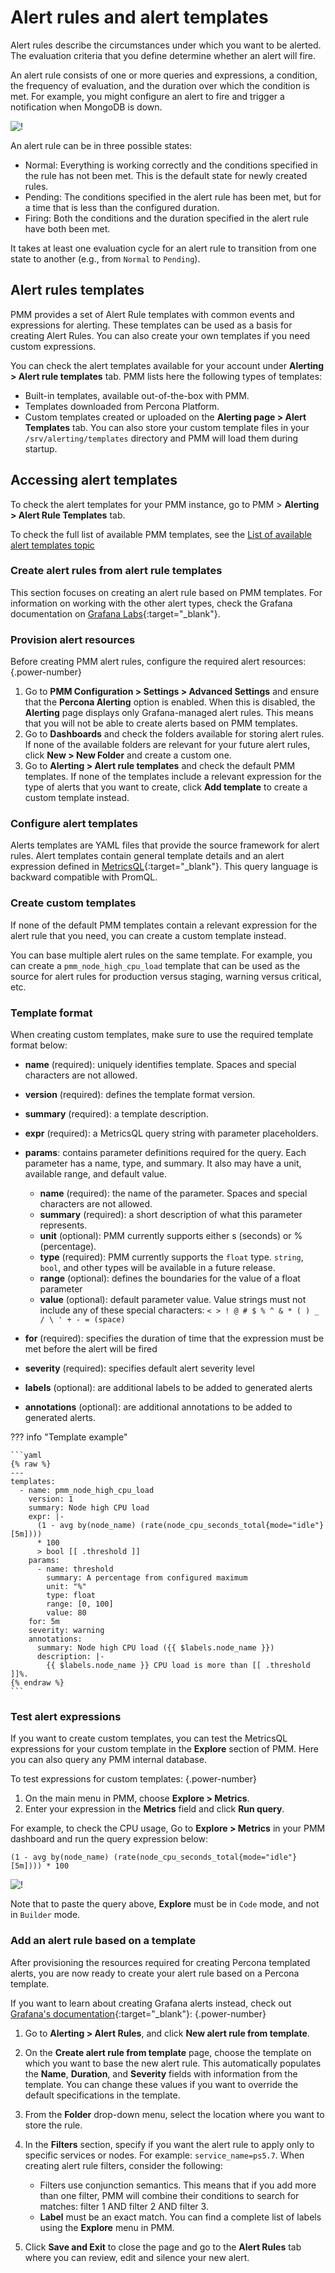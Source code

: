 
# Alert rules and alert templates

Alert rules describe the circumstances under which you want to be alerted. The evaluation criteria that you define determine whether an alert will fire. 

An alert rule consists of one or more queries and expressions, a condition, the frequency of evaluation, and the duration over which the condition is met. For example, you might configure an alert to fire and trigger a notification when MongoDB is down.

![!](../images/alerting-normal-alert-rule.png)

An alert rule can be in three possible states:

- Normal: Everything is working correctly and the conditions specified in the rule has not been met. This is the default state for newly created rules.
- Pending: The conditions specified in the alert rule has been met, but for a time that is less than the configured duration.
- Firing: Both the conditions and the duration specified in the alert rule have both been met.

It takes at least one evaluation cycle for an alert rule to transition from one state to another (e.g., from `Normal` to `Pending`).

## Alert rules templates

PMM provides a set of Alert Rule templates with common events and expressions for alerting. These templates can be used as a basis for creating Alert Rules. You can also create your own templates if you need custom expressions.

You can check the alert templates available for your account under **Alerting > Alert rule templates** tab. PMM lists here the following types of templates:

- Built-in templates, available out-of-the-box with PMM.
- Templates downloaded from Percona Platform.
- Custom templates created or uploaded on the **Alerting page > Alert Templates** tab. You can also store your custom template files in your ``/srv/alerting/templates`` directory and PMM will load them during startup.

## Accessing alert templates

To check the alert templates for your PMM instance, go to PMM > **Alerting > Alert Rule Templates** tab.

To check the full list of available PMM templates, see the [List of available alert templates topic](../alert/templates_list.md)

### Create alert rules from alert rule templates

This section focuses on creating an alert rule based on PMM templates. For information on working with the other alert types, check the Grafana documentation on [Grafana Labs](https://grafana.com/docs/grafana/latest/alerting/){:target="_blank"}.

### Provision alert resources

Before creating PMM alert rules, configure the required alert resources:
{.power-number}

1. Go to **PMM Configuration > Settings > Advanced Settings** and ensure that the **Percona Alerting** option is enabled. When this is disabled, the **Alerting** page displays only Grafana-managed alert rules. This means that you will not be able to create alerts based on PMM templates.
2. Go to **Dashboards** and check the folders available for storing alert rules. If none of the available folders are relevant for your future alert rules, click **New > New Folder** and create a custom one.
3. Go to **Alerting > Alert rule templates** and check the default PMM templates. If none of the templates include a relevant expression for the type of alerts that you want to create, click **Add template** to create a custom template instead.

### Configure alert templates

Alerts templates are YAML files that provide the source framework for alert rules.
Alert templates contain general template details and an alert expression defined in [MetricsQL](https://docs.victoriametrics.com/MetricsQL.html){:target="_blank"}. This query language is backward compatible with PromQL.

### Create custom templates

If none of the default PMM templates contain a relevant expression for the alert rule that you need, you can create a custom template instead.

You can base multiple alert rules on the same template. For example, you can create a `pmm_node_high_cpu_load` template that can be used as the source for alert rules for production versus staging, warning versus critical, etc.

### Template format

When creating custom templates, make sure to use the required template format below:

- **name** (required): uniquely identifies template. Spaces and special characters are not allowed.
- **version** (required): defines the template format version.
- **summary** (required): a template description.
- **expr** (required): a MetricsQL query string with parameter placeholders.
- **params**: contains parameter definitions required for the query. Each parameter has a name, type, and summary. It also may have a unit, available range, and default value.
    - **name** (required): the name of the parameter. Spaces and special characters are not allowed.
    - **summary** (required): a short description of what this parameter represents.
    - **unit** (optional): PMM currently supports either s (seconds) or % (percentage).
    - **type** (required): PMM currently supports the `float` type. `string`, `bool`, and other types will be available in a future release.
    - **range** (optional): defines the boundaries for the value of a  float parameter
   - **value** (optional): default parameter value. Value strings must not include any of these special characters: `< > ! @ # $ % ^ & * ( ) _ / \ ' + - = (space)`
- **for** (required): specifies the duration of time that the expression must be met before the alert will be fired
- **severity** (required): specifies default alert severity level
 - **labels** (optional): are additional labels to be added to generated alerts

- **annotations** (optional): are additional annotations to be added to generated alerts.

??? info "Template example"

    ```yaml
    {% raw %}
    ---
    templates:
      - name: pmm_node_high_cpu_load
        version: 1
        summary: Node high CPU load
        expr: |-
          (1 - avg by(node_name) (rate(node_cpu_seconds_total{mode="idle"}[5m])))
          * 100
          > bool [[ .threshold ]]
        params:
          - name: threshold
            summary: A percentage from configured maximum
            unit: "%"
            type: float
            range: [0, 100]
            value: 80
        for: 5m
        severity: warning
        annotations:
          summary: Node high CPU load ({{ $labels.node_name }})
          description: |-
            {{ $labels.node_name }} CPU load is more than [[ .threshold ]]%.
    {% endraw %}
    ```

### Test alert expressions

If you want to create custom templates, you can test the MetricsQL expressions for your custom template in the **Explore** section of PMM. Here you can also query any PMM internal database.

To test expressions for custom templates:
{.power-number}

1. On the main menu in PMM, choose **Explore > Metrics**.
2. Enter your expression in the **Metrics** field and click **Run query**.

For example, to check the CPU usage, Go to **Explore > Metrics** in your PMM dashboard and run the query expression below:
```
(1 - avg by(node_name) (rate(node_cpu_seconds_total{mode="idle"}[5m]))) * 100
```
![!](../images/alerting-sample-query.png)

Note that to paste the query above, **Explore** must be in `Code` mode, and not in `Builder` mode.

### Add an alert rule based on a template

After provisioning the resources required for creating Percona templated alerts, you are now ready to create your alert rule based on a Percona template. 

If you want to learn about creating Grafana alerts instead, check out [Grafana's documentation](https://grafana.com/docs/grafana/latest/alerting/){:target="_blank"}:
{.power-number}

1. Go to **Alerting > Alert Rules**, and click **New alert rule from template**.
2. On the **Create alert rule from template** page, choose the template on which you want to base the new alert rule. This automatically populates the **Name**, **Duration**, and **Severity** fields with information from the template. You can change these values if you want to override the default specifications in the template.
3. From the **Folder** drop-down menu, select the location where you want to store the rule.
4. In the **Filters** section, specify if you want the alert rule to apply only to specific services or nodes. For example: `service_name=ps5.7`. When creating alert rule filters, consider the following:
   
    - Filters use conjunction semantics. This means that if you add more than one filter, PMM will combine their conditions to search for matches: filter 1 AND filter 2 AND filter 3.
    - **Label** must be an exact match. You can find a complete list of labels using the <i class="uil uil-compass"></i> **Explore** menu in PMM.

5. Click **Save and Exit** to close the page and go to the **Alert Rules** tab where you can review, edit and silence your new alert.
